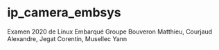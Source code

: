 # ip_camera_embsys
Examen 2020 de Linux Embarqué
Groupe Bouveron Matthieu, Courjaud Alexandre, Jegat Corentin, Musellec Yann 
